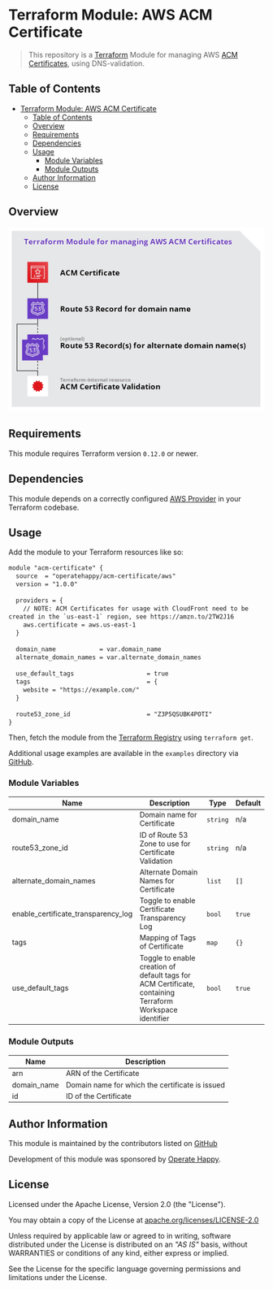 # Terraform Module: AWS ACM Certificate

> This repository is a [Terraform](https://terraform.io/) Module for managing AWS [ACM Certificates](https://docs.aws.amazon.com/acm/latest/userguide/acm-overview.html), using DNS-validation.

## Table of Contents

- [Terraform Module: AWS ACM Certificate](#terraform-module-aws-acm-certificate-dns-records)
  - [Table of Contents](#table-of-contents)
  - [Overview](#overview)
  - [Requirements](#requirements)
  - [Dependencies](#dependencies)
  - [Usage](#usage)
    - [Module Variables](#module-variables)
    - [Module Outputs](#module-outputs)
  - [Author Information](#author-information)
  - [License](#license)

## Overview

![Terraform Module: AWS ACM Certificate](./overview.png "Terraform Module: AWS ACM Certificate")

## Requirements

This module requires Terraform version `0.12.0` or newer.

## Dependencies

This module depends on a correctly configured [AWS Provider](https://www.terraform.io/docs/providers/aws/index.html) in your Terraform codebase.

## Usage

Add the module to your Terraform resources like so:

```hcl
module "acm-certificate" {
  source  = "operatehappy/acm-certificate/aws"
  version = "1.0.0"

  providers = {
    // NOTE: ACM Certificates for usage with CloudFront need to be created in the `us-east-1` region, see https://amzn.to/2TW2J16
    aws.certificate = aws.us-east-1
  }

  domain_name            = var.domain_name
  alternate_domain_names = var.alternate_domain_names

  use_default_tags                    = true
  tags                                = {
    website = "https://example.com/"
  }
  
  route53_zone_id                     = "Z3P5QSUBK4POTI"
}
```

Then, fetch the module from the [Terraform Registry](https://registry.terraform.io/modules/operatehappy/acm-certificate) using `terraform get`.

Additional usage examples are available in the `examples` directory via [GitHub](https://github.com/operatehappy/terraform-aws-acm-certificate/tree/master/examples).

### Module Variables

| Name | Description | Type | Default |
|------|-------------|------|---------|
| domain_name | Domain name for Certificate | `string` | n/a |
| route53_zone_id | ID of Route 53 Zone to use for Certificate Validation | `string` | n/a |
| alternate_domain_names | Alternate Domain Names for Certificate | `list` | `[]` |
| enable_certificate_transparency_log | Toggle to enable Certificate Transparency Log | `bool` | `true` |
| tags | Mapping of Tags of Certificate | `map` | `{}` |
| use_default_tags | Toggle to enable creation of default tags for ACM Certificate, containing Terraform Workspace identifier | `bool` | `true` |

### Module Outputs

| Name | Description |
|------|-------------|
| arn | ARN of the Certificate |
| domain_name | Domain name for which the certificate is issued |
| id | ID of the Certificate |

## Author Information

This module is maintained by the contributors listed on [GitHub](https://github.com/operatehappy/terraform-aws-acm-certificate/graphs/contributors)

Development of this module was sponsored by [Operate Happy](https://github.com/operatehappy).

## License

Licensed under the Apache License, Version 2.0 (the "License").

You may obtain a copy of the License at [apache.org/licenses/LICENSE-2.0](http://www.apache.org/licenses/LICENSE-2.0)

Unless required by applicable law or agreed to in writing, software distributed under the License is distributed on an _"AS IS"_ basis, without WARRANTIES or conditions of any kind, either express or implied.

See the License for the specific language governing permissions and limitations under the License.
